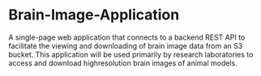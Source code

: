 # Brain-Image-Application
A single-page web application that connects to a backend REST API to facilitate the viewing and downloading of brain image data from an S3 bucket. This application will be used primarily by research laboratories to access and download highresolution brain images of animal models.
